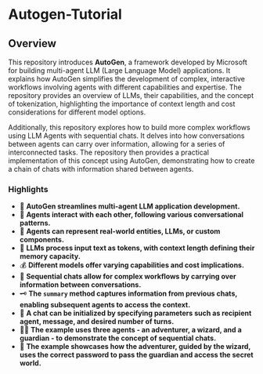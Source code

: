 # Autogen-Tutorial

## Overview

This repository introduces **AutoGen**, a framework developed by Microsoft for building multi-agent LLM (Large Language Model) applications. It explains how AutoGen simplifies the development of complex, interactive workflows involving agents with different capabilities and expertise. The repository provides an overview of LLMs, their capabilities, and the concept of tokenization, highlighting the importance of context length and cost considerations for different model options.

Additionally, this repository explores how to build more complex workflows using LLM Agents with sequential chats. It delves into how conversations between agents can carry over information, allowing for a series of interconnected tasks. The repository then provides a practical implementation of this concept using AutoGen, demonstrating how to create a chain of chats with information shared between agents.

### Highlights

- 🤖 **AutoGen streamlines multi-agent LLM application development.**
- 🤝 **Agents interact with each other, following various conversational patterns.**
- 💬 **Agents can represent real-world entities, LLMs, or custom components.**
- 🧠 **LLMs process input text as tokens, with context length defining their memory capacity.**
- 💰 **Different models offer varying capabilities and cost implications.**
- 🤖 **Sequential chats allow for complex workflows by carrying over information between conversations.**
- 🗝️ **The `summary` method captures information from previous chats, enabling subsequent agents to access the context.**
- 💬 **A chat can be initialized by specifying parameters such as recipient agent, message, and desired number of turns.**
- 🧑‍🏫 **The example uses three agents - an adventurer, a wizard, and a guardian - to demonstrate the concept of sequential chats.**
- 🔐 **The example showcases how the adventurer, guided by the wizard, uses the correct password to pass the guardian and access the secret world.**
